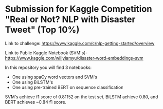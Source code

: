 # Submission for Kaggle Competition "Real or Not? NLP with Disaster Tweet"  (Top 10%)
Link to challenge: https://www.kaggle.com/c/nlp-getting-started/overview 

Link to Public Kaggle Notebook (SVM's): https://www.kaggle.com/willyiamyu/disaster-word-embeddings-svm

In this repository you will find 3 notebooks:
 - One using spaCy word vectors and SVM's
 - One using BiLSTM's
 - One using pre-trained BERT on sequence classification

SVM's achieve f1 score of 0.81152 on the test set, BiLSTM achieve 0.80, and BERT achieves ~0.84 f1 score.
